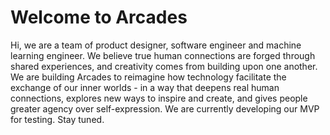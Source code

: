 # Welcome to Arcades
Hi, we are a team of product designer, software engineer and machine learning engineer. We believe true human connections are forged through shared experiences, and creativity comes from building upon one another. 
We are building Arcades to reimagine how technology facilitate the exchange of our inner worlds - in a way that deepens real human connections,  explores new ways to inspire and create, and gives people greater agency over self-expression.
We are currently developing our MVP for testing. 
Stay tuned. 
